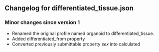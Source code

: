 ## Changelog for differentiated_tissue.json

### Minor changes since version 1

* Renamed the original profile named organoid to differentiated_tissue.
* Added differentiated_from property
* Converted previously submittable property *sex* into calculated
